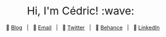 <h1 style="font-weight:normal" align="center">
  &nbsp;Hi, I'm Cédric! :wave:&nbsp;
</h1>

<div align="center">

&nbsp;&nbsp;&nbsp;:link: [Blog][Blog]&nbsp;&nbsp;&nbsp;|&nbsp;&nbsp;&nbsp;:e-mail: [Email][Email]&nbsp;&nbsp;&nbsp;|&nbsp;&nbsp;&nbsp;:speech_balloon: [Twitter][Twitter]&nbsp;&nbsp;&nbsp;|&nbsp;&nbsp;&nbsp;:art: [Behance][Behance]&nbsp;&nbsp;&nbsp;|&nbsp;&nbsp;&nbsp;:necktie: [LinkedIn][LinkedIn]

</div>

<!--
Quick Link
-->

[Twitter]:https://twitter.com/CedScherer
[LinkedIn]:https://www.linkedin.com/in/cedricpscherer/
[Email]:mailto:info@data-vizard.com
[Blog]:https://cedricscherer.netlify.com/
[Portfolio]:https://data-vizard.com/
[Behance]:https://www.behance.net/cedscherer
